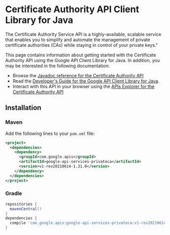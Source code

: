# Certificate Authority API Client Library for Java

The Certificate Authority Service API is a highly-available, scalable service that enables you to simplify and automate the management of private certificate authorities (CAs) while staying in control of your private keys." 

This page contains information about getting started with the Certificate Authority API
using the Google API Client Library for Java. In addition, you may be interested
in the following documentation:

* Browse the [Javadoc reference for the Certificate Authority API][javadoc]
* Read the [Developer's Guide for the Google API Client Library for Java][google-api-client].
* Interact with this API in your browser using the [APIs Explorer for the Certificate Authority API][api-explorer]

## Installation

### Maven

Add the following lines to your `pom.xml` file:

```xml
<project>
  <dependencies>
    <dependency>
      <groupId>com.google.apis</groupId>
      <artifactId>google-api-services-privateca</artifactId>
      <version>v1-rev20210614-1.31.0</version>
    </dependency>
  </dependencies>
</project>
```

### Gradle

```gradle
repositories {
  mavenCentral()
}
dependencies {
  compile 'com.google.apis:google-api-services-privateca:v1-rev20210614-1.31.0'
}
```

[javadoc]: https://googleapis.dev/java/google-api-services-privateca/latest/index.html
[google-api-client]: https://github.com/googleapis/google-api-java-client/
[api-explorer]: https://developers.google.com/apis-explorer/#p/privateca/v1/
